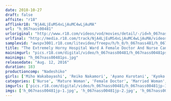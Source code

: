 ```yaml
---
date: 2018-10-27
draft: false
affsite: "r18"
afflinkr18: "NjA4LjEuMS4xLjAuMC4wLjAuMA"
url: "h_067nass00481"
urloriginal: "http://www.r18.com/videos/vod/movies/detail/-/id=h_067nass00481"
urlfinal: "http://media.r18.com/track/NjA4LjEuMS4xLjAuMC4wLjAuMA/videos/vod/movies/detail/-/id=h_067nass00481"
samplevid: "awspv3001.r18.com/litevideo/freepv/h/h_0/h_067nass481/h_067nass481_dmb_w.mp4"
title: "The Extremely Horny Hospital Ward A Female Doctor And Nurse Can No Longer Hold Back Their Lust"
mainimgurl: "pics.r18.com/digital/video/h_067nass00481/h_067nass00481ps.jpg"
mainimgs: "h_067nass00481ps.jpg"
releasedate: "Aug. 12, 2016"
duration: 183
productioncomp: "Nadeshiko"
girls: ['Miho Wakabayashi', 'Reiko Nakamori', 'Ayano Kurotani', 'Kyoko Takashima', 'Minori Sakaki']
categories: ['Nurse', 'Mature Woman', 'Female Doctor', 'Married Woman', 'Big Tits', 'Nymphomaniac', 'Compilation']
imgurls: ['pics.r18.com/digital/video/h_067nass00481/h_067nass00481jp-1.jpg', 'pics.r18.com/digital/video/h_067nass00481/h_067nass00481jp-2.jpg', 'pics.r18.com/digital/video/h_067nass00481/h_067nass00481jp-3.jpg', 'pics.r18.com/digital/video/h_067nass00481/h_067nass00481jp-4.jpg', 'pics.r18.com/digital/video/h_067nass00481/h_067nass00481jp-5.jpg', 'pics.r18.com/digital/video/h_067nass00481/h_067nass00481jp-6.jpg', 'pics.r18.com/digital/video/h_067nass00481/h_067nass00481jp-7.jpg', 'pics.r18.com/digital/video/h_067nass00481/h_067nass00481jp-8.jpg', 'pics.r18.com/digital/video/h_067nass00481/h_067nass00481jp-9.jpg', 'pics.r18.com/digital/video/h_067nass00481/h_067nass00481jp-10.jpg', 'pics.r18.com/digital/video/h_067nass00481/h_067nass00481jp-11.jpg', 'pics.r18.com/digital/video/h_067nass00481/h_067nass00481jp-12.jpg', 'pics.r18.com/digital/video/h_067nass00481/h_067nass00481jp-13.jpg', 'pics.r18.com/digital/video/h_067nass00481/h_067nass00481jp-14.jpg', 'pics.r18.com/digital/video/h_067nass00481/h_067nass00481jp-15.jpg', 'pics.r18.com/digital/video/h_067nass00481/h_067nass00481jp-16.jpg', 'pics.r18.com/digital/video/h_067nass00481/h_067nass00481jp-17.jpg', 'pics.r18.com/digital/video/h_067nass00481/h_067nass00481jp-18.jpg', 'pics.r18.com/digital/video/h_067nass00481/h_067nass00481jp-19.jpg', 'pics.r18.com/digital/video/h_067nass00481/h_067nass00481jp-20.jpg']
imgs: ['h_067nass00481jp-1.jpg', 'h_067nass00481jp-2.jpg', 'h_067nass00481jp-3.jpg', 'h_067nass00481jp-4.jpg', 'h_067nass00481jp-5.jpg', 'h_067nass00481jp-6.jpg', 'h_067nass00481jp-7.jpg', 'h_067nass00481jp-8.jpg', 'h_067nass00481jp-9.jpg', 'h_067nass00481jp-10.jpg', 'h_067nass00481jp-11.jpg', 'h_067nass00481jp-12.jpg', 'h_067nass00481jp-13.jpg', 'h_067nass00481jp-14.jpg', 'h_067nass00481jp-15.jpg', 'h_067nass00481jp-16.jpg', 'h_067nass00481jp-17.jpg', 'h_067nass00481jp-18.jpg', 'h_067nass00481jp-19.jpg', 'h_067nass00481jp-20.jpg']
---
```

